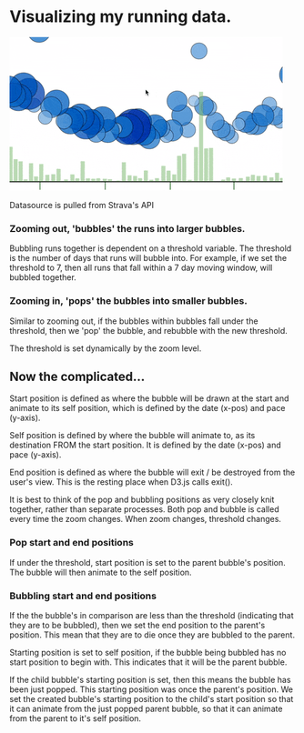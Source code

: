 

# Visualizing my running data.  

![](./bubbles.gif)

Datasource is pulled from Strava's API


### Zooming out, 'bubbles' the runs into larger bubbles.
Bubbling runs together is dependent on a threshold variable.  The threshold is the number of days that runs will bubble into.  For
example, if we set the threshold to 7, then all runs that fall within a 7 day moving window, will bubbled together.

### Zooming in, 'pops' the bubbles into smaller bubbles.

Similar to zooming out, if the bubbles within bubbles fall under the threshold, then we 'pop' the bubble, and rebubble with the new threshold.

The threshold is set dynamically by the zoom level.


## Now the complicated...

Start position is defined as where the bubble will be drawn at the start and animate to its self position, which is defined by the date (x-pos) and pace (y-axis).

Self position is defined by where the bubble will animate to, as its destination FROM the start position.  It is defined by the date (x-pos) and pace (y-axis).

End position is defined as where the bubble will exit / be destroyed from the user's view.  This is the resting place when D3.js calls exit().

It is best to think of the pop and bubbling positions as very closely knit together, rather than separate processes.  Both pop and bubble is called every time the zoom changes.  When zoom changes, threshold changes.

### Pop start and end positions
If under the threshold, start position is set to the parent bubble's position.  The bubble will then animate to the self position.


### Bubbling start and end positions

If the the bubble's in comparison are less than the threshold (indicating that they are to be bubbled), then we set the end position to the parent's position.  This mean that they are to die once they are bubbled to the parent.

Starting position is set to self position, if the bubble being bubbled has no start position to begin with.  This indicates that it will be the parent bubble.

If the child bubble's starting position is set, then this means the bubble has been just popped.  This starting position was once the parent's position.  We set the created bubble's starting position to the child's start position so that it can animate from the just popped parent bubble, so that it can animate from the parent to it's self position.